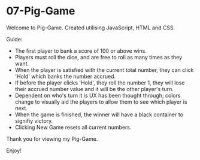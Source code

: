 # 07-Pig-Game

Welcome to Pig-Game. Created utilising JavaScript, HTML and CSS.

Guide: 
- The first player to bank a score of 100 or above wins.
- Players must roll the dice, and are free to roll as many times as they want. 
- When the player is satisfied with the current total number, they can click 'Hold' which banks the number accrued. 
- If before the player clicks 'Hold', they roll the number 1, they will lose their accrued number value and it will be the other player's turn.
- Dependent on who's turn it is UX has been thought through; colors change to visually aid the players to allow them to see which player is next.
- When the game is finished, the winner will have a black container to signifiy victory.
- Clicking New Game resets all current numbers.

Thank you for viewing my Pig-Game. 

Enjoy!
